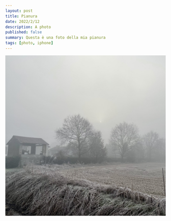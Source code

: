 ```yaml
---
layout: post
title: Pianura
date: 2022/2/12
description: A photo
published: false
summary: Questa è una foto della mia pianura
tags: [photo, iphone]
---
```


![pianura](/img/foto/pianura.jpg)

